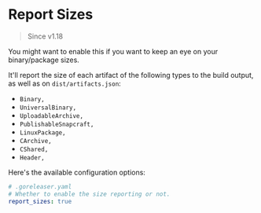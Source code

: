 # Report Sizes

> Since v1.18

You might want to enable this if you want to keep an eye on your binary/package
sizes.

It'll report the size of each artifact of the following types to the build
output, as well as on `dist/artifacts.json`:

- `Binary,`
- `UniversalBinary,`
- `UploadableArchive,`
- `PublishableSnapcraft,`
- `LinuxPackage,`
- `CArchive,`
- `CShared,`
- `Header,`

Here's the available configuration options:

```yaml
# .goreleaser.yaml
# Whether to enable the size reporting or not.
report_sizes: true
```
